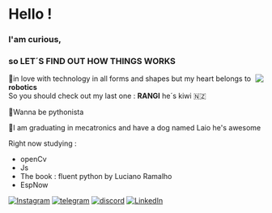 
# Hello !
  ### I'am curious, 
  ### so LET´S FIND OUT HOW THINGS WORKS 
  <img align="right" align="top"  src="https://github-readme-stats.vercel.app/api/top-langs/?username=DinossauroBebado&langs_count=7&theme=Default"/>
  
  🤖in love with technology in all forms and shapes but my heart belongs to **robotics** 
  <br>So you should check out my last one : **RANGI** he´s kiwi :new_zealand:

  🐍Wanna be pythonista  <br>

  🐶I am graduating in mecatronics and have a dog named Laio he's awesome

  Right now studying : 
  - openCv 
  - Js
  - The book : fluent python by Luciano Ramalho 
  - EspNow 
  
[![Instagram](https://img.shields.io/badge/Instagram-E4405F?style=for-the-badge&logo=instagram&logoColor=white)](https://www.instagram.com/dinossauro.bebado/)
[![telegram](https://img.shields.io/badge/Telegram-2CA5E0?style=for-the-badge&logo=telegram&logoColor=white)](https://t.me/DinossauroBebado)
[![discord](https://img.shields.io/badge/Discord-7289DA?style=for-the-badge&logo=discord&logoColor=white)](https://discordapp.com/users/Dinossauro.Bebado/)
[![LinkedIn](https://img.shields.io/badge/LinkedIn-0077B5?style=for-the-badge&logo=linkedin&logoColor=white)](https://www.linkedin.com/in/guilherme-pires-silva-6b11811b7/)
  
  

  








